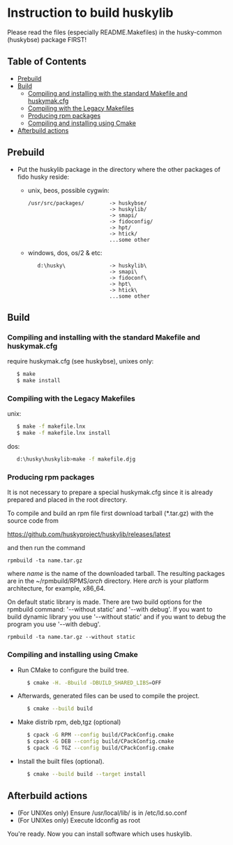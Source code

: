 # Instruction to build huskylib

Please read the files (especially README.Makefiles) in the
husky-common (huskybse) package FIRST!

## Table of Contents
- [Prebuild](#prebuild)
- [Build](#build)
  - [Compiling and installing with the standard Makefile and huskymak.cfg](#compiling-and-installing-with-the-standard-makefile-and-huskymakcfg)
  - [Compiling with the Legacy Makefiles](#compiling-with-the-legacy-makefiles)
  - [Producing rpm packages](#producing-rpm-packages)
  - [Compiling and installing using Cmake](#compiling-and-installing-using-cmake)
- [Afterbuild actions](#afterbuild-actions)

## Prebuild

- Put the huskylib package in the directory where the other packages of fido
  husky reside:
   
  - unix, beos, possible cygwin:
      ```text
      /usr/src/packages/        -> huskybse/
                                -> huskylib/
                                -> smapi/
                                -> fidoconfig/
                                -> hpt/
                                -> htick/
                                ...some other
      ```
   - windows, dos, os/2 & etc:
      ```text
         d:\husky\              -> huskylib\
                                -> smapi\
                                -> fidoconf\
                                -> hpt\
                                -> htick\
                                ...some other
      ```
## Build 

### Compiling and installing with the standard Makefile and huskymak.cfg

require huskymak.cfg (see huskybse), unixes only:
```sh
   $ make
   $ make install
```
### Compiling with the Legacy Makefiles

unix:
```sh
   $ make -f makefile.lnx
   $ make -f makefile.lnx install
```
dos:
```sh
   d:\husky\huskylib>make -f makefile.djg
```
### Producing rpm packages

It is not necessary to prepare a special huskymak.cfg since it is
already prepared and placed in the root directory.

To compile and build an rpm file first download tarball (*.tar.gz)
with the source code from 

https://github.com/huskyproject/huskylib/releases/latest

and then run the command

    rpmbuild -ta name.tar.gz

where *name* is the name of the downloaded tarball. The resulting
packages are in the ~/rpmbuild/RPMS/*arch* directory. Here *arch*
is your platform architecture, for example, x86_64.

On default static library is made. There are two build options for the
rpmbuild command: '--without static' and '--with debug'. If you want
to build dynamic library you use '--without static' and if you want to
debug the program you use '--with debug'.

    rpmbuild -ta name.tar.gz --without static

### Compiling and installing using Cmake
 
- Run CMake to configure the build tree.
   ```sh
      $ cmake -H. -Bbuild -DBUILD_SHARED_LIBS=OFF
   ```
- Afterwards, generated files can be used to compile the project.
   ```sh
      $ cmake --build build
   ```
- Make distrib rpm, deb,tgz (optional)
   ```sh
      $ cpack -G RPM --config build/CPackConfig.cmake
      $ cpack -G DEB --config build/CPackConfig.cmake
      $ cpack -G TGZ --config build/CPackConfig.cmake
   ```

- Install the built files (optional).
   ```sh
      $ cmake --build build --target install
   ```
## Afterbuild actions

- (For UNIXes only) Ensure /usr/local/lib/ is in /etc/ld.so.conf
- (For UNIXes only) Execute ldconfig as root

You're ready. Now you can install software which uses huskylib.

